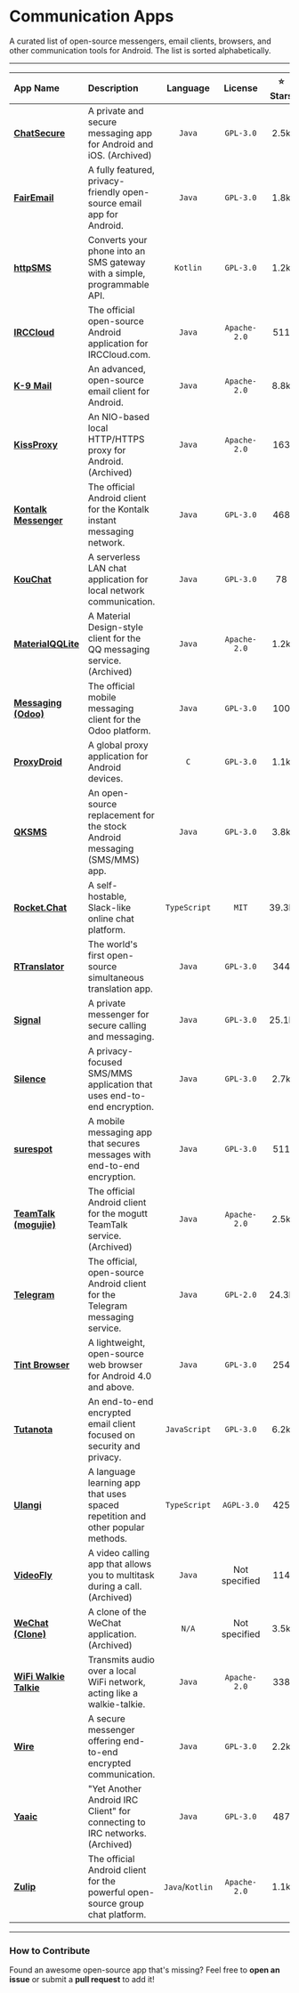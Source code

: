 # Communication Apps

A curated list of open-source messengers, email clients, browsers, and other communication tools for Android. The list is sorted alphabetically.

---

| App Name | Description | Language | License | ⭐ Stars | Download |
| :--- | :--- | :---: | :---: | :---: | :---: |
| [**ChatSecure**](https://github.com/guardianproject/ChatSecureAndroid) | A private and secure messaging app for Android and iOS. (Archived) | `Java` | `GPL-3.0` | 2.5k | — |
| [**FairEmail**](https://github.com/M66B/FairEmail) | A fully featured, privacy-friendly open-source email app for Android. | `Java` | `GPL-3.0` | 1.8k | [![Google Play](https://i.imgur.com/T9HnFlW.png)](https://play.google.com/store/apps/details?id=eu.faircode.email) |
| [**httpSMS**](https://github.com/NdoleStudio/httpsms) | Converts your phone into an SMS gateway with a simple, programmable API. | `Kotlin` | `GPL-3.0` | 1.2k | [![Download](https://img.shields.io/badge/Download-APK-blue)](https://github.com/NdoleStudio/httpsms/releases/latest/download/HttpSms.apk) |
| [**IRCCloud**](https://github.com/irccloud/android) | The official open-source Android application for IRCCloud.com. | `Java` | `Apache-2.0` | 511 | [![Google Play](https://i.imgur.com/T9HnFlW.png)](https://play.google.com/store/apps/details?id=com.irccloud.android) |
| [**K-9 Mail**](https://github.com/k9mail/k-9) | An advanced, open-source email client for Android. | `Java` | `Apache-2.0` | 8.8k | [![Google Play](https://i.imgur.com/T9HnFlW.png)](https://play.google.com/store/apps/details?id=com.fsck.k9) |
| [**KissProxy**](https://github.com/coderkiss/KissProxy) | An NIO-based local HTTP/HTTPS proxy for Android. (Archived) | `Java` | `Apache-2.0` | 163 | — |
| [**Kontalk Messenger**](https://github.com/kontalk/androidclient) | The official Android client for the Kontalk instant messaging network. | `Java` | `GPL-3.0` | 468 | [![Google Play](https://i.imgur.com/T9HnFlW.png)](https://play.google.com/store/apps/details?id=org.kontalk) |
| [**KouChat**](https://github.com/blurpy/kouchat-android) | A serverless LAN chat application for local network communication. | `Java` | `GPL-3.0` | 78 | [![Google Play](https://i.imgur.com/T9HnFlW.png)](https://play.google.com/store/apps/details?id=net.usikkert.kouchat.android) |
| [**MaterialQQLite**](https://github.com/wang4yu6peng13/MaterialQQLite) | A Material Design-style client for the QQ messaging service. (Archived) | `Java` | `Apache-2.0` | 1.2k | — |
| [**Messaging (Odoo)**](https://github.com/Odoo-mobile/messaging) | The official mobile messaging client for the Odoo platform. | `Java` | `GPL-3.0` | 100 | — |
| [**ProxyDroid**](https://github.com/madeye/proxydroid) | A global proxy application for Android devices. | `C` | `GPL-3.0` | 1.1k | — |
| [**QKSMS**](https://github.com/qklabs/qksms) | An open-source replacement for the stock Android messaging (SMS/MMS) app. | `Java` | `GPL-3.0` | 3.8k | [![Google Play](https://i.imgur.com/T9HnFlW.png)](https://play.google.com/store/apps/details?id=com.moez.QKSMS) |
| [**Rocket.Chat**](https://github.com/RocketChat/Rocket.Chat) | A self-hostable, Slack-like online chat platform. | `TypeScript` | `MIT` | 39.3k | — |
| [**RTranslator**](https://github.com/niedev/RTranslator) | The world's first open-source simultaneous translation app. | `Java` | `GPL-3.0` | 344 | [![Google Play](https://i.imgur.com/T9HnFlW.png)](https://play.google.com/store/apps/details?id=nie.translator.rtranslatordevedition) |
| [**Signal**](https://github.com/signalapp/Signal-Android) | A private messenger for secure calling and messaging. | `Java` | `GPL-3.0` | 25.1k | [![Google Play](https://i.imgur.com/T9HnFlW.png)](https://play.google.com/store/apps/details?id=org.thoughtcrime.securesms) |
| [**Silence**](https://github.com/SilenceIM/Silence) | A privacy-focused SMS/MMS application that uses end-to-end encryption. | `Java` | `GPL-3.0` | 2.7k | — |
| [**surespot**](https://github.com/surespot/android) | A mobile messaging app that secures messages with end-to-end encryption. | `Java` | `GPL-3.0` | 511 | [![Google Play](https://i.imgur.com/T9HnFlW.png)](https://play.google.com/store/apps/details?id=com.twofours.surespot) |
| [**TeamTalk (mogujie)**](https://github.com/mogutt/TTAndroidClient) | The official Android client for the mogutt TeamTalk service. (Archived) | `Java` | `Apache-2.0` | 2.5k | — |
| [**Telegram**](https://github.com/DrKLO/Telegram) | The official, open-source Android client for the Telegram messaging service. | `Java` | `GPL-2.0` | 24.3k | [![Google Play](https://i.imgur.com/T9HnFlW.png)](https://play.google.com/store/apps/details?id=org.telegram.messenger) |
| [**Tint Browser**](https://github.com/Anasthase/TintBrowser) | A lightweight, open-source web browser for Android 4.0 and above. | `Java` | `GPL-3.0` | 254 | — |
| [**Tutanota**](https://github.com/tutao/tutanota) | An end-to-end encrypted email client focused on security and privacy. | `JavaScript` | `GPL-3.0` | 6.2k | [![Google Play](https://i.imgur.com/T9HnFlW.png)](https://play.google.com/store/apps/details?id=de.tutao.tutanota) |
| [**Ulangi**](https://github.com/ulangi/ulangi) | A language learning app that uses spaced repetition and other popular methods. | `TypeScript` | `AGPL-3.0` | 425 | [![Google Play](https://i.imgur.com/T9HnFlW.png)](https://play.google.com/store/apps/details?id=com.ulangi) |
| [**VideoFly**](https://github.com/VideoFly/VideoFly) | A video calling app that allows you to multitask during a call. (Archived) | `Java` | Not specified | 114 | — |
| [**WeChat (Clone)**](https://github.com/motianhuo/wechat) | A clone of the WeChat application. (Archived) | `N/A` | Not specified | 3.5k | [![Download](https://img.shields.io/badge/Download-APK-blue)](https://raw.githubusercontent.com/motianhuo/wechat/master/WeChat/bin/WeChat.apk) |
| [**WiFi Walkie Talkie**](https://github.com/js-labs/WalkieTalkie) | Transmits audio over a local WiFi network, acting like a walkie-talkie. | `Java` | `Apache-2.0` | 338 | [![Google Play](https://i.imgur.com/T9HnFlW.png)](https://play.google.com/store/apps/details?id=org.jsl.wfwt) |
| [**Wire**](https://github.com/wireapp/wire-android) | A secure messenger offering end-to-end encrypted communication. | `Java` | `GPL-3.0` | 2.2k | [![Google Play](https://i.imgur.com/T9HnFlW.png)](https://play.google.com/store/apps/details?id=com.wire) |
| [**Yaaic**](https://github.com/pocmo/Yaaic) | "Yet Another Android IRC Client" for connecting to IRC networks. (Archived) | `Java` | `GPL-3.0` | 487 | — |
| [**Zulip**](https://github.com/zulip/zulip-android) | The official Android client for the powerful open-source group chat platform. | `Java`/`Kotlin` | `Apache-2.0` | 1.1k | — |

---

### How to Contribute
Found an awesome open-source app that's missing? Feel free to **open an issue** or submit a **pull request** to add it!